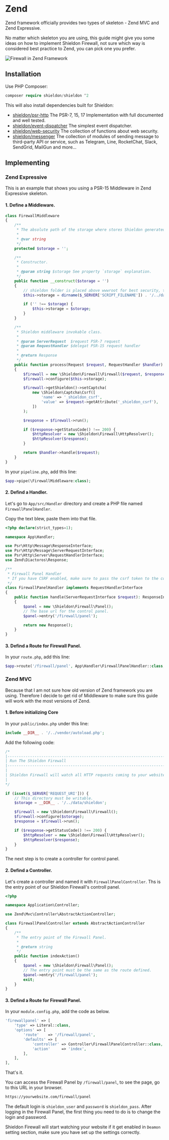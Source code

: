 # Zend

Zend framework officially provides two types of skeleton - Zend MVC and Zend Expressive.

No matter which skeleton you are using, this guide might give you some ideas on how to implement Shieldon Firewall, not sure which way is considered best practice to Zend, you can pick one you prefer.

![Firewall in Zend Framework](https://shieldon.io/images/home/zend-framework-firewall.png)

## Installation

Use PHP Composer:

```php
composer require shieldon/shieldon ^2
```

This will also install dependencies built for Shieldon:

- [shieldon/psr-http](https://github.com/terrylinooo/psr-http) The PSR-7, 15, 17 Implementation with full documented and well tested.
- [shieldon/event-dispatcher](https://github.com/terrylinooo/event-dispatcher) The simplest event dispatcher.
- [shieldon/web-security](https://github.com/terrylinooo/web-security) The collection of functions about web security.
- [shieldon/messenger](https://github.com/terrylinooo/messenger) The collection of modules of sending message to third-party API or service, such as Telegram, Line, RocketChat, Slack, SendGrid, MailGun and more...

## Implementing

### Zend Expressive

This is an example that shows you using a PSR-15 Middleware in Zend Expressive skeleton.

#### 1. Define a Middleware.

```php
class FirewallMiddleware
{
    /**
     * The absolute path of the storage where stores Shieldon generated data.
     *
     * @var string
     */
    protected $storage = '';

    /**
     * Constructor.
     *
     * @param string $storage See property `storage` explanation.
     */
    public function __construct($storage = '')
    {
        // shieldon folder is placed above wwwroot for best security, this folder must be writable.
        $this->storage = dirname($_SERVER['SCRIPT_FILENAME']) . '/../data';

        if ('' !== $storage) {
            $this->storage = $storage;
        }
    }

    /**
     * Shieldon middleware invokable class.
     *
     * @param ServerRequest  $request PSR-7 request
     * @param RequestHandler $delegat PSR-15 request handler
     *
     * @return Response
     */
    public function process(Request $request, RequestHandler $handler): Response
    {
        $firewall = new \Shieldon\Firewall\Firewall($request, $response);
        $firewall->configure($this->storage);

        $firewall->getShieldon()->setCaptcha(
            new \Shieldon\Captcha\Csrf([
                'name' => '_shieldon_csrf',
                'value' => $request->getAttribute('_shieldon_csrf'),
            ])
        );

        $response = $firewall->run();

        if ($response->getStatusCode() !== 200) {
            $httpResolver = new \Shieldon\Firewall\HttpResolver();
            $httpResolver($response);
        }

        return $handler->handle($request);
    }
}
```

In your `pipeline.php`, add this line:

```php
$app->pipe(\FirewallMiddleware:class);
```

#### 2.  Defind a Handler.

Let's go to `App/src/Handler` directory and create a PHP file named `FirewallPanelHandler`.

Copy the text blew, paste them into that file.

```php
<?php declare(strict_types=1);

namespace App\Handler;

use Psr\Http\Message\ResponseInterface;
use Psr\Http\Message\ServerRequestInterface;
use Psr\Http\Server\RequestHandlerInterface;
use Zend\Diactoros\Response;

/**
 * Firewall Panel Handler
 * If you have CSRF enabled, make sure to pass the csrf token to the control panel.
 */
class FirewallPanelHandler implements RequestHandlerInterface
{
    public function handle(ServerRequestInterface $request): ResponseInterface
    {
        $panel = new \Shieldon\Firewall\Panel();
        // The base url for the control panel.
        $panel->entry('/firewall/panel');

        return new Response();
    }
}
```

#### 3.  Defind a Route for Firewall Panel.

In your `route.php`, add this line:

```php
$app->route('/firewall/panel', App\Handler\FirewallPanelHandler::class, ['GET', 'POST'], 'panel');
```

### Zend MVC

Because that I am not sure how old version of Zend framework you are using. Therefore I decide to get rid of Middleware to make sure this guide will work with the most versions of Zend.

#### 1. Before initializing Core

In your `public/index.php` under this line:

```php
include __DIR__ . '/../vendor/autoload.php';
```

Add the following code:

```php
/*
|--------------------------------------------------------------------------
| Run The Shieldon Firewall
|--------------------------------------------------------------------------
|
| Shieldon Firewall will watch all HTTP requests coming to your website.
|
*/

if (isset($_SERVER['REQUEST_URI'])) {
	// This directory must be writable.
    $storage = __DIR__ . '/../data/shieldon';

    $firewall = new \Shieldon\Firewall\Firewall();
    $firewall->configure($storage);
    $response = $firewall->run();

    if ($response->getStatusCode() !== 200) {
        $httpResolver = new \Shieldon\Firewall\HttpResolver();
        $httpResolver($response);
    }
}
```

The next step is to create a controller for control panel.


#### 2.  Defind a Controller.

Let's create a controller and named it with `FirewallPanelController`. Ths is the entry point of our Shieldon Firewall's controll panel.

```php
<?php

namespace Application\Controller;

use Zend\Mvc\Controller\AbstractActionController;

class FirewallPanelController extends AbstractActionController
{
    /**
     * The entry point of the Firewall Panel.
     *
     * @return string
     */
    public function indexAction()
    {
        $panel = new \Shieldon\Firewall\Panel();
        // The entry point must be the same as the route defined.
        $panel->entry('/firewall/panel');
        exit;
    }
}
```

#### 3.  Defind a Route for Firewall Panel.

In your `module.config.php`, add the code as below.
```php
'firewallpanel' => [
    'type' => Literal::class,
    'options' => [
        'route'    => '/firewall/panel',
        'defaults' => [
            'controller' => Controller\FirewallPanelController::class,
            'action'     => 'index',
        ],
    ],
],
```

That's it.

You can access the Firewall Panel by `/firewall/panel`, to see the page, go to this URL in your browser.

```bash
https://yourwebsite.com/firewall/panel
```

The default login is `shieldon_user` and `password` is `shieldon_pass`. After logging in the Firewall Panel, the first thing you need to do is to change the login and password.

Shieldon Firewall will start watching your website if it get enabled in `Deamon` setting section, make sure you have set up the settings correctly.